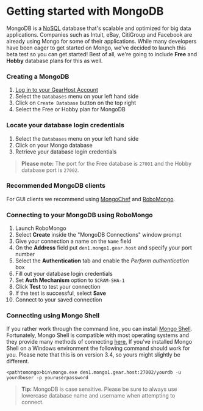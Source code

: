 # Getting started with MongoDB
MongoDB is a [NoSQL](https://www.mongodb.com/nosql-explained) database that's scalable and optimized for big data applications. Companies such as Intuit, eBay, CitiGroup and Facebook are already using Mongo for some of their applications. While many developers have been eager to get started on Mongo, we've decided to launch this beta test so you can get started! Best of all, we're going to include **Free** and **Hobby** database plans for this as well.

### Creating a MongoDB
1. [Log in to your GearHost Account](https://my.gearhost.com/account/login)
1. Select the `Databases` menu on your left hand side 
1. Click on `Create Database` button on the top right
1. Select the Free or Hobby plan for MongoDB

### Locate your database login credentials
1. Select the `Databases` menu on your left hand side
2. Click on your Mongo database
3. Retrieve your database login credentials

 >**Please note:** The port for the Free database is `27001` and the Hobby database port is `27002`.

### Recommended MongoDB clients
For GUI clients we recommend using [MongoChef](http://3t.io/mongochef/download/) and [RoboMongo](https://robomongo.org/download).

### Connecting to your MongoDB using RoboMongo
1. Launch RoboMongo
1. Select **Create** inside the "MongoDB Connections" window prompt
1. Give your connection a name on the `Name` field
1. On the **Address** field put `den1.mongo1.gear.host` and specify your port number
1. Select the **Authentication** tab and enable the *Perform authentication* box
1. Fill out your database login credentials
1. Set **Auth Mechanism** option to `SCRAM-SHA-1`
1. Click **Test** to test your connection
1. If the test is successful, select **Save**
1. Connect to your saved connection

### Connecting using Mongo Shell
If you rather work through the command line, you can install [Mongo Shell](https://docs.mongodb.com/getting-started/shell/installation/). Fortunately, Mongo Shell is compatible with most operating systems and they provide many methods of connecting [here.](https://docs.mongodb.com/manual/reference/program/mongo/#use) If you've installed Mongo Shell on a Windows environment the following command should work for you. Please note that this is on version 3.4, so yours might slightly be different.

`<pathtomongo>bin\mongo.exe den1.mongo1.gear.host:27002/yourdb -u yourdbuser -p youruserpassword`

>**Tip:** MongoDB is case sensitive. Please be sure to always use lowercase database name and username when attempting to connect.